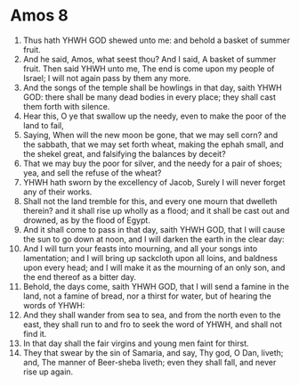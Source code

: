 ﻿# Amos 8
1. Thus hath YHWH GOD shewed unto me: and behold a basket of summer fruit. 
2. And he said, Amos, what seest thou? And I said, A basket of summer fruit. Then said YHWH unto me, The end is come upon my people of Israel; I will not again pass by them any more. 
3. And the songs of the temple shall be howlings in that day, saith YHWH GOD: there shall be many dead bodies in every place; they shall cast them forth with silence. 
4.  Hear this, O ye that swallow up the needy, even to make the poor of the land to fail, 
5. Saying, When will the new moon be gone, that we may sell corn? and the sabbath, that we may set forth wheat, making the ephah small, and the shekel great, and falsifying the balances by deceit? 
6. That we may buy the poor for silver, and the needy for a pair of shoes; yea, and sell the refuse of the wheat? 
7. YHWH hath sworn by the excellency of Jacob, Surely I will never forget any of their works. 
8. Shall not the land tremble for this, and every one mourn that dwelleth therein? and it shall rise up wholly as a flood; and it shall be cast out and drowned, as by the flood of Egypt. 
9. And it shall come to pass in that day, saith YHWH GOD, that I will cause the sun to go down at noon, and I will darken the earth in the clear day: 
10. And I will turn your feasts into mourning, and all your songs into lamentation; and I will bring up sackcloth upon all loins, and baldness upon every head; and I will make it as the mourning of an only son, and the end thereof as a bitter day. 
11.  Behold, the days come, saith YHWH GOD, that I will send a famine in the land, not a famine of bread, nor a thirst for water, but of hearing the words of YHWH: 
12. And they shall wander from sea to sea, and from the north even to the east, they shall run to and fro to seek the word of YHWH, and shall not find it. 
13. In that day shall the fair virgins and young men faint for thirst. 
14. They that swear by the sin of Samaria, and say, Thy god, O Dan, liveth; and, The manner of Beer-sheba liveth; even they shall fall, and never rise up again. 
